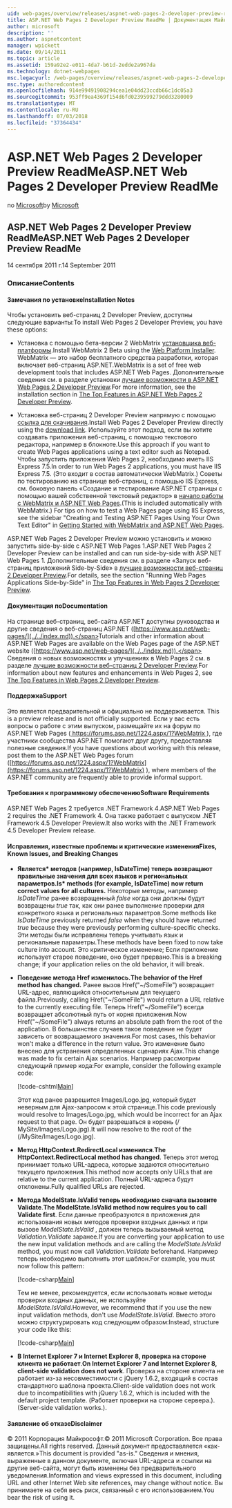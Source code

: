 ```yaml
---
uid: web-pages/overview/releases/aspnet-web-pages-2-developer-preview-readme
title: ASP.NET Web Pages 2 Developer Preview ReadMe | Документация Майкрософт
author: microsoft
description: ''
ms.author: aspnetcontent
manager: wpickett
ms.date: 09/14/2011
ms.topic: article
ms.assetid: 159a92e2-e011-4da7-b61d-2edde2a967da
ms.technology: dotnet-webpages
msc.legacyurl: /web-pages/overview/releases/aspnet-web-pages-2-developer-preview-readme
msc.type: authoredcontent
ms.openlocfilehash: 914e99491908294cea1e04dd23ccdb66c1dc05a3
ms.sourcegitcommit: 953ff9ea4369f154d6fd0239599279ddd3280009
ms.translationtype: MT
ms.contentlocale: ru-RU
ms.lasthandoff: 07/03/2018
ms.locfileid: "37364434"
---
```

<a name="aspnet-web-pages-2-developer-preview-readme"></a><span data-ttu-id="409b8-102">ASP.NET Web Pages 2 Developer Preview ReadMe</span><span class="sxs-lookup"><span data-stu-id="409b8-102">ASP.NET Web Pages 2 Developer Preview ReadMe</span></span>
====================
<span data-ttu-id="409b8-103">по [Microsoft](https://github.com/microsoft)</span><span class="sxs-lookup"><span data-stu-id="409b8-103">by [Microsoft](https://github.com/microsoft)</span></span>

## <a name="aspnet-web-pages-2-developer-preview-readme"></a><span data-ttu-id="409b8-104">ASP.NET Web Pages 2 Developer Preview ReadMe</span><span class="sxs-lookup"><span data-stu-id="409b8-104">ASP.NET Web Pages 2 Developer Preview ReadMe</span></span>

<span data-ttu-id="409b8-105">14 сентября 2011 г.</span><span class="sxs-lookup"><span data-stu-id="409b8-105">14 September 2011</span></span>

### <a name="contents"></a><span data-ttu-id="409b8-106">Описание</span><span class="sxs-lookup"><span data-stu-id="409b8-106">Contents</span></span>

#### <a id="_Toc303701284"></a>  <span data-ttu-id="409b8-107">Замечания по установке</span><span class="sxs-lookup"><span data-stu-id="409b8-107">Installation Notes</span></span>

<span data-ttu-id="409b8-108">Чтобы установить веб-страниц 2 Developer Preview, доступны следующие варианты:</span><span class="sxs-lookup"><span data-stu-id="409b8-108">To install Web Pages 2 Developer Preview, you have these options:</span></span>

- <span data-ttu-id="409b8-109">Установка с помощью бета-версии 2 WebMatrix [установщика веб-платформы](https://go.microsoft.com/fwlink/?LinkId=226883).</span><span class="sxs-lookup"><span data-stu-id="409b8-109">Install WebMatrix 2 Beta using the [Web Platform Installer](https://go.microsoft.com/fwlink/?LinkId=226883).</span></span> <span data-ttu-id="409b8-110">WebMatrix — это набор бесплатного средства разработки, которая включает веб-страниц ASP.NET.</span><span class="sxs-lookup"><span data-stu-id="409b8-110">WebMatrix is a set of free web development tools that includes ASP.NET Web Pages.</span></span> <span data-ttu-id="409b8-111">Дополнительные сведения см. в разделе установки [лучшие возможности в ASP.NET Web Pages 2 Developer Preview](https://go.microsoft.com/fwlink/?LinkID=227824).</span><span class="sxs-lookup"><span data-stu-id="409b8-111">For more information, see the installation section in [The Top Features in ASP.NET Web Pages 2 Developer Preview](https://go.microsoft.com/fwlink/?LinkID=227824).</span></span>

- <span data-ttu-id="409b8-112">Установка веб-страниц 2 Developer Preview напрямую с помощью [ссылка для скачивания](https://go.microsoft.com/fwlink/?LinkID=226335).</span><span class="sxs-lookup"><span data-stu-id="409b8-112">Install Web Pages 2 Developer Preview directly using the [download link](https://go.microsoft.com/fwlink/?LinkID=226335).</span></span> <span data-ttu-id="409b8-113">Используйте этот подход, если вы хотите создавать приложения веб-страниц, с помощью текстового редактора, например в блокноте.</span><span class="sxs-lookup"><span data-stu-id="409b8-113">Use this approach if you want to create Web Pages applications using a text editor such as Notepad.</span></span> <span data-ttu-id="409b8-114">Чтобы запустить приложения Web Pages 2, необходимо иметь IIS Express 7.5.</span><span class="sxs-lookup"><span data-stu-id="409b8-114">In order to run Web Pages 2 applications, you must have IIS Express 7.5.</span></span> <span data-ttu-id="409b8-115">(Это входит в состав автоматически WebMatrix.) Советы по тестированию на странице веб-страниц, с помощью IIS Express, см. боковую панель «Создание и тестирование ASP.NET страницы с помощью вашей собственной текстовый редактор» в [начало работы с WebMatrix и ASP.NET Web Pages](https://go.microsoft.com/fwlink/?LinkId=202889).</span><span class="sxs-lookup"><span data-stu-id="409b8-115">(This is included automatically with WebMatrix.) For tips on how to test a Web Pages page using IIS Express, see the sidebar "Creating and Testing ASP.NET Pages Using Your Own Text Editor" in [Getting Started with WebMatrix and ASP.NET Web Pages](https://go.microsoft.com/fwlink/?LinkId=202889).</span></span>

<span data-ttu-id="409b8-116">ASP.NET Web Pages 2 Developer Preview можно установить и можно запустить side-by-side с ASP.NET Web Pages 1.</span><span class="sxs-lookup"><span data-stu-id="409b8-116">ASP.NET Web Pages 2 Developer Preview can be installed and can run side-by-side with ASP.NET Web Pages 1.</span></span> <a id="a"></a><span data-ttu-id="409b8-117">Дополнительные сведения см. в разделе «Запуск веб-страниц приложений Side-by-Side» в [лучшие возможности веб-страниц 2 Developer Preview](https://go.microsoft.com/fwlink/?LinkID=227824).</span><span class="sxs-lookup"><span data-stu-id="409b8-117">For details, see the section "Running Web Pages Applications Side-by-Side" in [The Top Features in Web Pages 2 Developer Preview](https://go.microsoft.com/fwlink/?LinkID=227824).</span></span>

#### <a id="_Toc303701285"></a>  <span data-ttu-id="409b8-118">Документация по</span><span class="sxs-lookup"><span data-stu-id="409b8-118">Documentation</span></span>

<span data-ttu-id="409b8-119">На странице веб-страниц, веб-сайта ASP.NET доступны руководства и другие сведения о веб-страниц ASP.NET ([https://www.asp.net/web-pages/](../../index.md)).</span><span class="sxs-lookup"><span data-stu-id="409b8-119">Tutorials and other information about ASP.NET Web Pages are available on the Web Pages page of the ASP.NET website ([https://www.asp.net/web-pages/](../../index.md)).</span></span> <span data-ttu-id="409b8-120">Сведения о новых возможностях и улучшениях в Web Pages 2 см. в разделе [лучшие возможности веб-страниц 2 Developer Preview](https://go.microsoft.com/fwlink/?LinkID=227824).</span><span class="sxs-lookup"><span data-stu-id="409b8-120">For information about new features and enhancements in Web Pages 2, see [The Top Features in Web Pages 2 Developer Preview](https://go.microsoft.com/fwlink/?LinkID=227824).</span></span>

#### <a id="_Toc303701286"></a>  <span data-ttu-id="409b8-121">Поддержка</span><span class="sxs-lookup"><span data-stu-id="409b8-121">Support</span></span>

<a id="_Toc209852135"></a><span data-ttu-id="409b8-122"><a id="_Toc255833657"></a> Это является предварительной и официально не поддерживается.</span><span class="sxs-lookup"><span data-stu-id="409b8-122"><a id="_Toc255833657"></a> This is a preview release and is not officially supported.</span></span> <span data-ttu-id="409b8-123">Если у вас есть вопросы о работе с этим выпуском, размещайте их на форум по ASP.NET Web Pages ([ https://forums.asp.net/1224.aspx/1?WebMatrix ](https://forums.asp.net/1224.aspx/1?WebMatrix) ), где участники сообщества ASP.NET помогают друг другу, предоставляя полезные сведения.</span><span class="sxs-lookup"><span data-stu-id="409b8-123">If you have questions about working with this release, post them to the ASP.NET Web Pages forum ([https://forums.asp.net/1224.aspx/1?WebMatrix](https://forums.asp.net/1224.aspx/1?WebMatrix) ), where members of the ASP.NET community are frequently able to provide informal support.</span></span>

#### <a id="_Toc303701287"></a>  <span data-ttu-id="409b8-124">Требования к программному обеспечению</span><span class="sxs-lookup"><span data-stu-id="409b8-124">Software Requirements</span></span>

<span data-ttu-id="409b8-125">ASP.NET Web Pages 2 требуется .NET Framework 4.</span><span class="sxs-lookup"><span data-stu-id="409b8-125">ASP.NET Web Pages 2 requires the .NET Framework 4.</span></span> <span data-ttu-id="409b8-126">Она также работает с выпуском .NET Framework 4.5 Developer Preview.</span><span class="sxs-lookup"><span data-stu-id="409b8-126">It also works with the .NET Framework 4.5 Developer Preview release.</span></span>

<a id="_Toc303701288"></a><a id="_Breaking_Changes"></a>

#### <a name="fixes-known-issues-and-breaking-changes"></a><span data-ttu-id="409b8-127">Исправления, известные проблемы и критические изменения</span><span class="sxs-lookup"><span data-stu-id="409b8-127">Fixes, Known Issues, and Breaking Changes</span></span>

<a id="_Toc224729061"></a><a id="_Toc238051347"></a>

- <span data-ttu-id="409b8-128">**Является\* методов (например, IsDateTime) теперь возвращают правильные значения для всех языков и региональных параметров.**</span><span class="sxs-lookup"><span data-stu-id="409b8-128">**Is\* methods (for example, IsDateTime) now return correct values for all cultures.**</span></span> <span data-ttu-id="409b8-129">Некоторые методы, например *IsDateTime* ранее возвращенный *false* когда они должны будут возвращены *true* так, как они ранее выполнение проверки для конкретного языка и региональных параметров.</span><span class="sxs-lookup"><span data-stu-id="409b8-129">Some methods like *IsDateTime* previously returned *false* when they should have returned *true* because they were previously performing culture-specific checks.</span></span> <span data-ttu-id="409b8-130">Эти методы были исправлены теперь учитывать язык и региональные параметры.</span><span class="sxs-lookup"><span data-stu-id="409b8-130">These methods have been fixed to now take culture into account.</span></span> <span data-ttu-id="409b8-131">Это критическое изменение; Если приложение использует старое поведение, оно будет прервано.</span><span class="sxs-lookup"><span data-stu-id="409b8-131">This is a breaking change; if your application relies on the old behavior, it will break.</span></span>
- <span data-ttu-id="409b8-132">**Поведение метода Href изменилось.**</span><span class="sxs-lookup"><span data-stu-id="409b8-132">**The behavior of the Href method has changed.**</span></span> <span data-ttu-id="409b8-133">Ранее вызов Href("~/SomeFile") возвращает URL-адрес, являющийся относительным для текущего файла.</span><span class="sxs-lookup"><span data-stu-id="409b8-133">Previously, calling Href("~/SomeFile") would return a URL relative to the currently executing file.</span></span> <span data-ttu-id="409b8-134">Теперь Href("~/SomeFile") всегда возвращает абсолютный путь от корня приложения.</span><span class="sxs-lookup"><span data-stu-id="409b8-134">Now Href("~/SomeFile") always returns an absolute path from the root of the application.</span></span> <span data-ttu-id="409b8-135">В большинстве случаев такое поведение не будет зависеть от возвращаемого значения.</span><span class="sxs-lookup"><span data-stu-id="409b8-135">For most cases, this behavior won't make a difference in the return value.</span></span> <span data-ttu-id="409b8-136">Это изменение было внесено для устранения определенных сценариях Ajax.</span><span class="sxs-lookup"><span data-stu-id="409b8-136">This change was made to fix certain Ajax scenarios.</span></span> <span data-ttu-id="409b8-137">Например рассмотрим следующий пример кода:</span><span class="sxs-lookup"><span data-stu-id="409b8-137">For example, consider the following example code:</span></span> 

    [!code-cshtml[Main](aspnet-web-pages-2-developer-preview-readme/samples/sample1.cshtml)]

    <span data-ttu-id="409b8-138">Этот код ранее разрешится Images/Logo.jpg, который будет неверным для Ajax-запросом к этой странице.</span><span class="sxs-lookup"><span data-stu-id="409b8-138">This code previously would resolve to Images/Logo.jpg, which would be incorrect for an Ajax request to that page.</span></span> <span data-ttu-id="409b8-139">Он будет разрешаться в корень (/ MySite/Images/Logo.jpg).</span><span class="sxs-lookup"><span data-stu-id="409b8-139">It will now resolve to the root of the (/MySite/Images/Logo.jpg).</span></span>
- <span data-ttu-id="409b8-140">**Метод HttpContext.RedirectLocal изменился**.</span><span class="sxs-lookup"><span data-stu-id="409b8-140">**The HttpContext.RedirectLocal method has changed**.</span></span> <span data-ttu-id="409b8-141">Теперь этот метод принимает только URL-адреса, которые задаются относительно текущего приложения.</span><span class="sxs-lookup"><span data-stu-id="409b8-141">This method now accepts only URLs that are relative to the current application.</span></span> <span data-ttu-id="409b8-142">Полный URL-адреса будут отклонены.</span><span class="sxs-lookup"><span data-stu-id="409b8-142">Fully qualified URLs are rejected.</span></span>
- <span data-ttu-id="409b8-143">**Метода ModelState.IsValid теперь необходимо сначала вызовите Validate**.</span><span class="sxs-lookup"><span data-stu-id="409b8-143">**The ModelState.IsValid method now requires you to call Validate first**.</span></span> <span data-ttu-id="409b8-144">Если данные преобразуются в приложения для использования новых методов проверки входных данных и при вызове *ModelState.IsValid* , должен теперь вызываемый метод *Validation.Validate* заранее.</span><span class="sxs-lookup"><span data-stu-id="409b8-144">If you are converting your application to use the new input validation methods and are calling the *ModelState.IsValid* method, you must now call *Validation.Validate* beforehand.</span></span> <span data-ttu-id="409b8-145">Например теперь необходимо выполнить этот шаблон.</span><span class="sxs-lookup"><span data-stu-id="409b8-145">For example, you must now follow this pattern:</span></span> 

    [!code-csharp[Main](aspnet-web-pages-2-developer-preview-readme/samples/sample2.cs)]

  <span data-ttu-id="409b8-146">Тем не менее, рекомендуется, если использовать новые методы проверки входных данных, не используйте *ModelState.IsValid*.</span><span class="sxs-lookup"><span data-stu-id="409b8-146">However, we recommend that if you use the new input validation methods, don't use *ModelState.IsValid*.</span></span> <span data-ttu-id="409b8-147">Вместо этого можно структурировать код следующим образом:</span><span class="sxs-lookup"><span data-stu-id="409b8-147">Instead, structure your code like this:</span></span> 

    [!code-csharp[Main](aspnet-web-pages-2-developer-preview-readme/samples/sample3.cs)]
- <span data-ttu-id="409b8-148">**В Internet Explorer 7 и Internet Explorer 8, проверка на стороне клиента не работает**.</span><span class="sxs-lookup"><span data-stu-id="409b8-148">**On Internet Explorer 7 and Internet Explorer 8, client-side validation does not work**.</span></span> <span data-ttu-id="409b8-149">Проверка на стороне клиента не работает из-за несовместимости с jQuery 1.6.2, входящий в состав стандартного шаблона проекта.</span><span class="sxs-lookup"><span data-stu-id="409b8-149">Client-side validation does not work due to incompatibilities with jQuery 1.6.2, which is included with the default project template.</span></span> <span data-ttu-id="409b8-150">(Работает проверки на стороне сервера.).</span><span class="sxs-lookup"><span data-stu-id="409b8-150">(Server-side validation works.).</span></span>

#### <a id="_Toc303701289"></a>  <span data-ttu-id="409b8-151">Заявление об отказе</span><span class="sxs-lookup"><span data-stu-id="409b8-151">Disclaimer</span></span>

<span data-ttu-id="409b8-152">© 2011 Корпорация Майкрософт.</span><span class="sxs-lookup"><span data-stu-id="409b8-152">© 2011 Microsoft Corporation.</span></span> <span data-ttu-id="409b8-153">Все права защищены.</span><span class="sxs-lookup"><span data-stu-id="409b8-153">All rights reserved.</span></span> <span data-ttu-id="409b8-154">Данный документ предоставляется «как-является.»</span><span class="sxs-lookup"><span data-stu-id="409b8-154">This document is provided "as-is."</span></span> <span data-ttu-id="409b8-155">Сведения и мнения, выраженные в данном документе, включая URL-адреса и ссылки на другие веб-сайта, могут быть изменены без предварительного уведомления.</span><span class="sxs-lookup"><span data-stu-id="409b8-155">Information and views expressed in this document, including URL and other Internet Web site references, may change without notice.</span></span> <span data-ttu-id="409b8-156">Вы принимаете на себя весь риск, связанный с его использованием.</span><span class="sxs-lookup"><span data-stu-id="409b8-156">You bear the risk of using it.</span></span>
